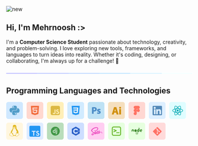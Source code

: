 
![new](https://i.pinimg.com/originals/3c/31/c8/3c31c8503d9e31400e96d4b90b93c141.gif)

## Hi, I'm Mehrnoosh :>  
I'm a **Computer Science Student** passionate about technology, creativity, and problem-solving. I love exploring new tools, frameworks, and languages to turn ideas into reality. Whether it's coding, designing, or collaborating, I'm always up for a challenge! 🚀  

<div>
    <img src="assets/br.gif" alt="Break">
</div>

## Programming Languages and Technologies

<div style="display: flex; flex-wrap: wrap; gap: 10px;">
    <img src="assets/Group%202.svg" alt="Group 2" width="45">
    <img src="assets/Group%203.svg" alt="Group 3" width="45">
    <img src="assets/Group%204.svg" alt="Group 4" width="45">
    <img src="assets/Group%207.svg" alt="Group 7" width="45">
    <img src="assets/Group%208.svg" alt="Group 8" width="45">
    <img src="assets/Group%209.svg" alt="Group 9" width="45">
    <img src="assets/Group%2010.svg" alt="Group 10" width="45">
    <img src="assets/Group%2012.svg" alt="Group 12" width="45">
    <img src="assets/Group%2031.svg" alt="Group 31" width="45">
    <img src="assets/Group%2035.svg" alt="Group 35" width="45">
    <img src="assets/Group%2036.svg" alt="Group 36" width="45">
    <img src="assets/Group%2038.svg" alt="Group 38" width="45">
    <img src="assets/Group%2040.svg" alt="Group 40" width="45">
    <img src="assets/Group%2041.svg" alt="Group 41" width="45">
    <img src="assets/Group%2084.svg" alt="Group 84" width="45">
    <img src="assets/Group%2085.svg" alt="Group 85" width="45">
    <img src="assets/Group%2089.svg" alt="Group 89" width="45">
</div>

